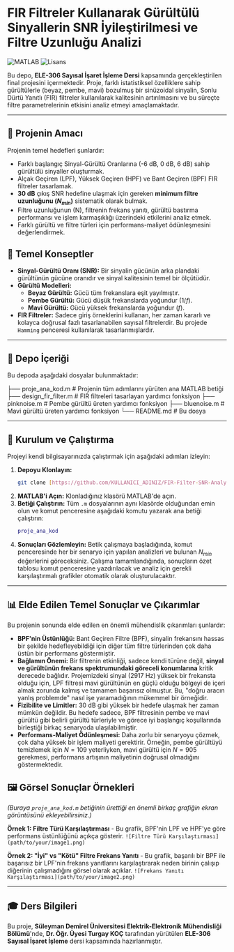 # FIR Filtreler Kullanarak Gürültülü Sinyallerin SNR İyileştirilmesi ve Filtre Uzunluğu Analizi

![MATLAB](https://img.shields.io/badge/MATLAB-R2021b%2B-orange.svg)
![Lisans](https://img.shields.io/badge/License-MIT-blue.svg)

Bu depo, **ELE-306 Sayısal İşaret İşleme Dersi** kapsamında gerçekleştirilen final projesini içermektedir. Proje, farklı istatistiksel özelliklere sahip gürültülerle (beyaz, pembe, mavi) bozulmuş bir sinüzoidal sinyalin, Sonlu Dürtü Yanıtlı (FIR) filtreler kullanılarak kalitesinin artırılmasını ve bu süreçte filtre parametrelerinin etkisini analiz etmeyi amaçlamaktadır.

---

## 📖 Projenin Amacı

Projenin temel hedefleri şunlardır:
- Farklı başlangıç Sinyal-Gürültü Oranlarına (-6 dB, 0 dB, 6 dB) sahip gürültülü sinyaller oluşturmak.
- Alçak Geçiren (LPF), Yüksek Geçiren (HPF) ve Bant Geçiren (BPF) FIR filtreler tasarlamak.
- **30 dB** çıkış SNR hedefine ulaşmak için gereken **minimum filtre uzunluğunu ($N_{min}$)** sistematik olarak bulmak.
- Filtre uzunluğunun (N), filtrenin frekans yanıtı, gürültü bastırma performansı ve işlem karmaşıklığı üzerindeki etkilerini analiz etmek.
- Farklı gürültü ve filtre türleri için performans-maliyet ödünleşmesini değerlendirmek.

## 🔑 Temel Konseptler

- **Sinyal-Gürültü Oranı (SNR):** Bir sinyalin gücünün arka plandaki gürültünün gücüne oranıdır ve sinyal kalitesinin temel bir ölçütüdür.
- **Gürültü Modelleri:**
  - **Beyaz Gürültü:** Gücü tüm frekanslara eşit yayılmıştır.
  - **Pembe Gürültü:** Gücü düşük frekanslarda yoğundur ($1/f$).
  - **Mavi Gürültü:** Gücü yüksek frekanslarda yoğundur ($f$).
- **FIR Filtreler:** Sadece giriş örneklerini kullanan, her zaman kararlı ve kolayca doğrusal fazlı tasarlanabilen sayısal filtrelerdir. Bu projede `Hamming` penceresi kullanılarak tasarlanmışlardır.

---

## 📂 Depo İçeriği

Bu depoda aşağıdaki dosyalar bulunmaktadır:

├── proje_ana_kod.m             # Projenin tüm adımlarını yürüten ana MATLAB betiği
├── design_fir_filter.m         # FIR filtreleri tasarlayan yardımcı fonksiyon
├── pinknoise.m                 # Pembe gürültü üreten yardımcı fonksiyon
├── bluenoise.m                 # Mavi gürültü üreten yardımcı fonksiyon
└── README.md                   # Bu dosya

---

## 🚀 Kurulum ve Çalıştırma

Projeyi kendi bilgisayarınızda çalıştırmak için aşağıdaki adımları izleyin:

1.  **Depoyu Klonlayın:**
    ```bash
    git clone [https://github.com/KULLANICI_ADINIZ/FIR-Filter-SNR-Analysis.git](https://github.com/KULLANICI_ADINIZ/FIR-Filter-SNR-Analysis.git)
    ```
2.  **MATLAB'i Açın:** Klonladığınız klasörü MATLAB'de açın.
3.  **Betiği Çalıştırın:** Tüm `.m` dosyalarının aynı klasörde olduğundan emin olun ve komut penceresine aşağıdaki komutu yazarak ana betiği çalıştırın:
    ```matlab
    proje_ana_kod
    ```
4.  **Sonuçları Gözlemleyin:** Betik çalışmaya başladığında, komut penceresinde her bir senaryo için yapılan analizleri ve bulunan $N_{min}$ değerlerini göreceksiniz. Çalışma tamamlandığında, sonuçların özet tablosu komut penceresine yazdırılacak ve analiz için gerekli karşılaştırmalı grafikler otomatik olarak oluşturulacaktır.

---

## 📊 Elde Edilen Temel Sonuçlar ve Çıkarımlar

Bu projenin sonunda elde edilen en önemli mühendislik çıkarımları şunlardır:

* **BPF'nin Üstünlüğü:** Bant Geçiren Filtre (BPF), sinyalin frekansını hassas bir şekilde hedefleyebildiği için diğer tüm filtre türlerinden çok daha üstün bir performans göstermiştir.
* **Bağlamın Önemi:** Bir filtrenin etkinliği, sadece kendi türüne değil, **sinyal ve gürültünün frekans spektrumundaki göreceli konumlarına** kritik derecede bağlıdır. Projemizdeki sinyal (2917 Hz) yüksek bir frekansta olduğu için, LPF filtresi mavi gürültünün en güçlü olduğu bölgeyi de içeri almak zorunda kalmış ve tamamen başarısız olmuştur. Bu, "doğru aracın yanlış problemde" nasıl işe yaramadığının mükemmel bir örneğidir.
* **Fizibilite ve Limitler:** 30 dB gibi yüksek bir hedefe ulaşmak her zaman mümkün değildir. Bu hedefe sadece, BPF filtresinin pembe ve mavi gürültü gibi belirli gürültü türleriyle ve görece iyi başlangıç koşullarında birleştiği birkaç senaryoda ulaşılabilmiştir.
* **Performans-Maliyet Ödünleşmesi:** Daha zorlu bir senaryoyu çözmek, çok daha yüksek bir işlem maliyeti gerektirir. Örneğin, pembe gürültüyü temizlemek için $N=109$ yeterliyken, mavi gürültü için $N=905$ gerekmesi, performans artışının maliyetinin doğrusal olmadığını göstermektedir.

## 🖼️ Görsel Sonuçlar Örnekleri

*(Buraya `proje_ana_kod.m` betiğinin ürettiği en önemli birkaç grafiğin ekran görüntüsünü ekleyebilirsiniz.)*

**Örnek 1: Filtre Türü Karşılaştırması** - Bu grafik, BPF'nin LPF ve HPF'ye göre performans üstünlüğünü açıkça gösterir.
`![Filtre Türü Karşılaştırması](path/to/your/image1.png)`

**Örnek 2: "İyi" vs "Kötü" Filtre Frekans Yanıtı** - Bu grafik, başarılı bir BPF ile başarısız bir LPF'nin frekans yanıtlarını karşılaştırarak neden birinin çalışıp diğerinin çalışmadığını görsel olarak açıklar.
`![Frekans Yanıtı Karşılaştırması](path/to/your/image2.png)`

---

## 🎓 Ders Bilgileri

Bu proje, **Süleyman Demirel Üniversitesi Elektrik-Elektronik Mühendisliği Bölümü**'nde, **Dr. Öğr. Üyesi Turgay KOÇ** tarafından yürütülen **ELE-306 Sayısal İşaret İşleme** dersi kapsamında hazırlanmıştır.